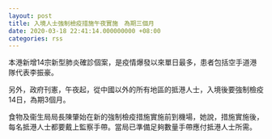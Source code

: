 ```yaml
---
layout: post
title: 入境人士強制檢疫措施午夜實施　為期三個月
date: 2020-03-18 22:41:14.000000000 +08:00
categories: rss
---
```


本港新增14宗新型肺炎確診個案，是疫情爆發以來單日最多，患者包括空手道港隊代表李振豪。

另外，政府刊憲，午夜起，從中國以外的所有地區的抵港人士，入境後要強制檢疫14日，為期3個月。

食物及衞生局局長陳肇始在新的強制檢疫措施實施前到機場，她說，措施實施後，每名抵港人士都要戴上監察手帶。當局已準備足夠數量手帶應付抵港人士所需。
